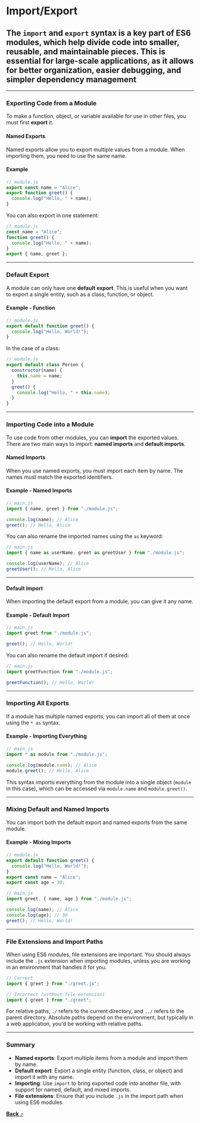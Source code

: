 # Import/Export

## The `import` and `export` syntax is a key part of **ES6 modules**, which help divide code into smaller, reusable, and maintainable pieces. This is essential for large-scale applications, as it allows for better organization, easier debugging, and simpler dependency management

---

### Exporting Code from a Module

To make a function, object, or variable available for use in other files, you must first **export** it.

#### Named Exports

Named exports allow you to export multiple values from a module. When importing them, you need to use the same name.

#### Example

```js
// module.js
export const name = "Alice";
export function greet() {
  console.log("Hello, " + name);
}
```

You can also export in one statement:

```js
// module.js
const name = "Alice";
function greet() {
  console.log("Hello, " + name);
}
export { name, greet };
```

---

### Default Export

A module can only have one **default export**. This is useful when you want to export a single entity, such as a class, function, or object.

#### Example - Function

```js
// module.js
export default function greet() {
  console.log("Hello, World!");
}
```

In the case of a class:

```js
// module.js
export default class Person {
  constructor(name) {
    this.name = name;
  }
  greet() {
    console.log("Hello, " + this.name);
  }
}
```

---

### Importing Code into a Module

To use code from other modules, you can **import** the exported values. There are two main ways to import: **named imports** and **default imports**.

#### Named Imports

When you use named exports, you must import each item by name. The names must match the exported identifiers.

#### Example - Named Imports

```js
// main.js
import { name, greet } from "./module.js";

console.log(name); // Alice
greet(); // Hello, Alice
```

You can also rename the imported names using the `as` keyword:

```js
// main.js
import { name as userName, greet as greetUser } from "./module.js";

console.log(userName); // Alice
greetUser(); // Hello, Alice
```

---

#### Default Import

When importing the default export from a module, you can give it any name.

#### Example - Default Import

```js
// main.js
import greet from "./module.js";

greet(); // Hello, World!
```

You can also rename the default import if desired:

```js
// main.js
import greetFunction from "./module.js";

greetFunction(); // Hello, World!
```

---

### Importing All Exports

If a module has multiple named exports, you can import all of them at once using the `* as` syntax.

#### Example - Importing Everything

```js
// main.js
import * as module from "./module.js";

console.log(module.name); // Alice
module.greet(); // Hello, Alice
```

This syntax imports everything from the module into a single object (`module` in this case), which can be accessed via `module.name` and `module.greet()`.

---

### Mixing Default and Named Imports

You can import both the default export and named exports from the same module.

#### Example - Mixing Imports

```js
// module.js
export default function greet() {
  console.log("Hello, World!");
}
export const name = "Alice";
export const age = 30;

// main.js
import greet, { name, age } from "./module.js";

console.log(name); // Alice
console.log(age); // 30
greet(); // Hello, World!
```

---

### File Extensions and Import Paths

When using ES6 modules, file extensions are important. You should always include the `.js` extension when importing modules, unless you are working in an environment that handles it for you.

```js
// Correct
import { greet } from "./greet.js";

// Incorrect (without file extension)
import { greet } from "./greet";
```

For relative paths, `./` refers to the current directory, and `../` refers to the parent directory. Absolute paths depend on the environment, but typically in a web application, you'd be working with relative paths.

---

### Summary

- **Named exports**: Export multiple items from a module and import them by name.
- **Default export**: Export a single entity (function, class, or object) and import it with any name.
- **Importing**: Use `import` to bring exported code into another file, with support for named, default, and mixed imports.
- **File extensions**: Ensure that you include `.js` in the import path when using ES6 modules.

[**Back** ⤴️](https://github.com/Stei-ITstudents/Javascript-Concepts_Before-ReactJs/tree/main#readme)
